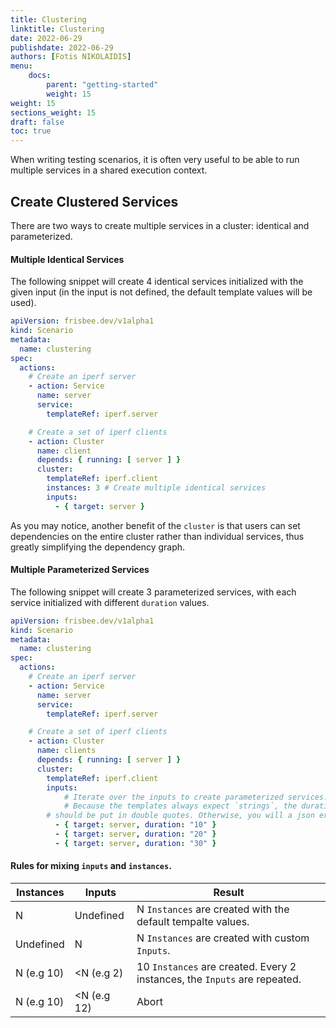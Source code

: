 ```yaml
---
title: Clustering
linktitle: Clustering
date: 2022-06-29
publishdate: 2022-06-29
authors: [Fotis NIKOLAIDIS]
menu:
    docs:
        parent: "getting-started"
        weight: 15
weight: 15
sections_weight: 15
draft: false
toc: true
---
```




When writing testing scenarios, it is often very useful to be able to run multiple services in a shared execution context. 



## Create Clustered Services

There are two ways to create multiple services in a cluster: identical and parameterized.

#### Multiple Identical Services

The following snippet will create 4 identical services initialized with the given input (in the input is not defined, the default template values will be used).

```yaml
apiVersion: frisbee.dev/v1alpha1
kind: Scenario
metadata:
  name: clustering
spec:
  actions:
    # Create an iperf server
    - action: Service
      name: server
      service:
        templateRef: iperf.server

    # Create a set of iperf clients
    - action: Cluster
      name: client
      depends: { running: [ server ] }
      cluster:
        templateRef: iperf.client
        instances: 3 # Create multiple identical services
        inputs: 
          - { target: server }
```



As you may notice, another benefit of the `cluster` is that users can set dependencies on the entire cluster rather than individual services, thus greatly simplifying the dependency graph. 



#### Multiple Parameterized Services

The following snippet will create 3 parameterized services, with each service initialized with different `duration` values.

```yaml
apiVersion: frisbee.dev/v1alpha1
kind: Scenario
metadata:
  name: clustering
spec:
  actions:
    # Create an iperf server
    - action: Service
      name: server
      service:
        templateRef: iperf.server

    # Create a set of iperf clients
    - action: Cluster
      name: clients
      depends: { running: [ server ] }
      cluster:
        templateRef: iperf.client
        inputs: 
        	# Iterate over the inputs to create parameterized services.
        	# Because the templates always expect `strings`, the duration 
        # should be put in double quotes. Otherwise, you will a json error.
          - { target: server, duration: "10" }
          - { target: server, duration: "20" }
          - { target: server, duration: "30" }
```



#### Rules for mixing  `inputs` and `instances`.

| Instances  | Inputs      | Result                                                       |
| ---------- | ----------- | ------------------------------------------------------------ |
| N          | Undefined   | N `Instances` are created with the default tempalte values.  |
| Undefined  | N           | N `Instances` are created with custom `Inputs`.              |
| N (e.g 10) | <N (e.g 2)  | 10 `Instances` are created. Every 2 instances, the `Inputs` are repeated. |
| N (e.g 10) | <N (e.g 12) | Abort                                                        |







